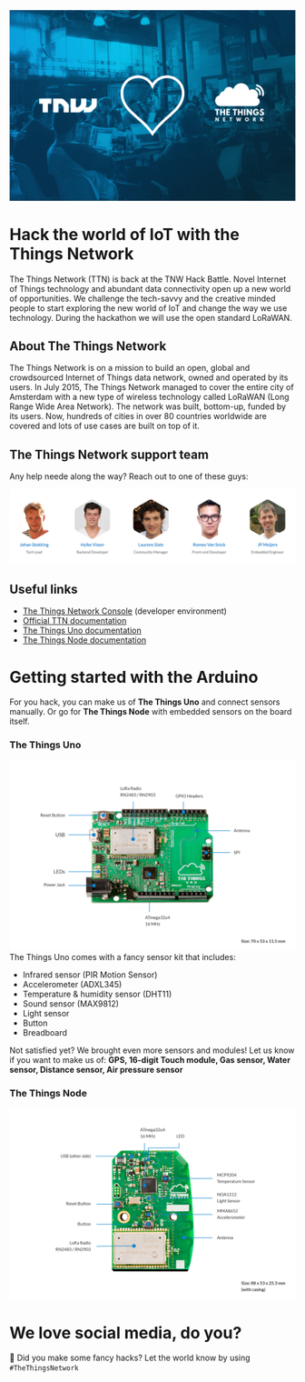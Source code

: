
![TNW loves TTN](media/tnw-loves-ttn.jpg)

# Hack the world of IoT with the Things Network

The Things Network (TTN) is back at the TNW Hack Battle. Novel Internet of Things technology and abundant data connectivity open up a new world of opportunities. We challenge the tech-savvy and the creative minded people to start exploring the new world of IoT and change the way we use technology. During the hackathon we will use the open standard LoRaWAN.


## About The Things Network

The Things Network is on a mission to build an open, global and crowdsourced Internet of Things data network, owned and operated by its users. In July 2015, The Things Network managed to cover the entire city of Amsterdam with a new type of wireless technology called LoRaWAN (Long Range Wide Area Network). The network was built, bottom-up, funded by its users. Now, hundreds of cities in over 80 countries worldwide are covered and lots of use cases are built on top of it.


## The Things Network support team

Any help neede along the way? Reach out to one of these guys:

![team](media/team.png)



## Useful links
* [The Things Network Console](https://console.thethingsnetwork.org/) (developer environment)
* [Official TTN documentation](https://www.thethingsnetwork.org/docs/)
* [The Things Uno documentation](https://www.thethingsnetwork.org/docs/devices/uno/)
* [The Things Node documentation](https://www.thethingsnetwork.org/docs/devices/node/)



# Getting started with the Arduino
For you hack, you can make us of **The Things Uno** and connect sensors manually. Or go for **The Things Node** with embedded sensors on the board itself.


### The Things Uno
![TheThingsUno](media/TheThingsUno-Specs1.jpg)
The Things Uno comes with a fancy sensor kit that includes:
* Infrared sensor (PIR Motion Sensor)
* Accelerometer (ADXL345)
* Temperature & humidity sensor (DHT11)
* Sound sensor (MAX9812)
* Light sensor
* Button
* Breadboard

Not satisfied yet? We brought even more sensors and modules! Let us know if you want to make us of:
**GPS, 16-digit Touch module, Gas sensor, Water sensor, Distance sensor, Air pressure sensor**


### The Things Node
![TheThingsNode](media/TheThingsNode-Specs1.jpg)



# We love social media, do you?
🎉 Did you make some fancy hacks? Let the world know by using `#TheThingsNetwork`



